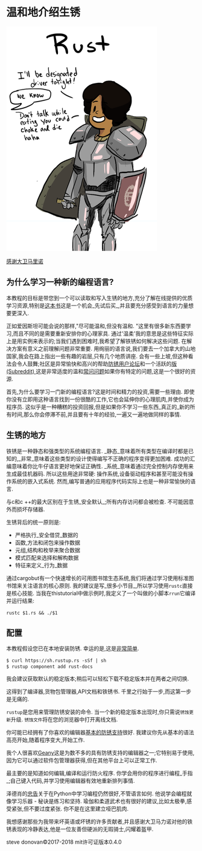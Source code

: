
# 温和地介绍生锈

![Rust](PPrustS.png)

[感谢大卫马里诺](http://leftoversalad.com/c/015_programmingpeople/)

## 为什么学习一种新的编程语言?

本教程的目标是带您到一个可以读取和写入生锈的地方,充分了解在线提供的优质学习资源,特别是[这本书](https://doc.rust-lang.org/stable/book/)这是一个机会_先试后买_,并且要充分感受到语言的力量想要更深入. 

正如爱因斯坦可能会说的那样,"尽可能温和,但没有温和. "这里有很多新东西要学习,而且不同的是需要重新安排你的心理家具. 通过'温柔'我的意思是这些特征实际上是用实例来表示的;当我们遇到困难时,我希望了解铁锈如何解决这些问题. 在解决方案有意义之前理解问题非常重要. 用绚丽的语言说,我们要去一个加拿大的山地国家,我会在路上指出一些有趣的岩层,只有几个地质讲座. 会有一些上坡,但这种看法会令人鼓舞;社区是异常愉快和高兴的帮助[防锈用户论坛](https://users.rust-lang.org/)和一个活跃的[版 (Subreddit) ](https://www.reddit.com/r/rust/)这是非常适度的温和[常问问题](https://www.rust-lang.org/en-US/faq.html)如果你有特定的问题,这是一个很好的资源. 

首先,为什么要学习一门新的编程语言?这是时间和精力的投资,需要一些理由. 即使你没有立即用这种语言找到一份很酷的工作,它也会延伸你的心理肌肉,并使你成为程序员. 这似乎是一种糟糕的投资回报,但是如果你不学习一些东西_真正的_新的所有时间,那么你会停滞不前,并且要有十年的经验,一遍又一遍地做同样的事情. 

## 生锈的地方

铁锈是一种静态和强类型的系统编程语言. _静态_意味着所有类型在编译时都是已知的,_非常_意味着这些类型的设计使得编写不正确的程序变得更加困难. 成功的汇编意味着你比牛仔语言更好地保证正确性. _系统_意味着通过完全控制内存使用来生成最佳机器码. 所以这些用途非常硬: 操作系统,设备驱动程序和甚至可能没有操作系统的嵌入式系统. 然而,编写普通的应用程序代码实际上也是一种非常愉快的语言. 

与c和c ++的最大区别在于生锈_安全默认_;所有内存访问都会被检查. 不可能因意外而损坏存储器. 

生锈背后的统一原则是: 

-   严格执行_安全借贷_数据的
-   函数,方法和闭包来操作数据
-   元组,结构和枚举来聚合数据
-   模式匹配来选择和解构数据
-   特征来定义_行为_数据

通过cargobut有一个快速增长的可用图书馆生态系统,我们将通过学习使用标准图书馆来关注语言的核心原则. 我的建议是写_很多小节目_,所以学习使用`rustc`直接是核心技能. 当我在thistutorial中做示例时,我定义了一个叫做的小脚本`rrun`它编译并运行结果: 

    rustc $1.rs && ./$1

## 配置

本教程假设您已在本地安装防锈. 幸运的是,这是[非常简单](https://www.rust-lang.org/en-US/downloads.html). 

    $ curl https://sh.rustup.rs -sSf | sh
    $ rustup component add rust-docs

我会建议获取默认的稳定版本;稍后可以轻松下载不稳定版本并在两者之间切换. 

这得到了编译器,货物包管理器,API文档和铁锈书. 千里之行始于一步,而这第一步是无痛的. 

`rustup`是您用来管理防锈安装的命令. 当一个新的稳定版本出现时,你只需说`锈蚀更新`升级. `锈蚀文件`将在您的浏览器中打开离线文档. 

你可能已经拥有了你喜欢的编辑器[基本的防锈支持](https://areweideyet.com/)很好. 我建议你先从基本的语法高亮开始,随着程序变大,开始工作. 

我个人很喜欢[Geany](https://www.geany.org/Download/Releases)这是为数不多的具有防锈支持的编辑器之一;它特别易于使用,因为它可以通过软件包管理器获得,但在其他平台上可以正常工作. 

最主要的是知道如何编辑,编译和运行防火程序. 你学会用你的程序进行编程_手指_;自己键入代码,并学习使用编辑器有效地重新排列事情. 

泽德肖的[忠告](https://learnpythonthehardway.org/book/intro.html)关于在Python中学习编程仍然很好,不管语言如何. 他说学会编程就像学习乐器 - 秘诀是练习和坚持. 瑜伽和柔道武术也有很好的建议,比如太极拳,感受紧张,但不要过度紧张. 你不是在这里建立哑巴肌肉. 

我想感谢那些为我带来坏英语或坏锈的许多贡献者,并且感谢大卫马力诺对他的铁锈表现的冷静表达,他是一位友善但硬派的无瑕骑士,闪耀着盔甲. 

steve donovan©2017-2018 mit许可证版本0.4.0
